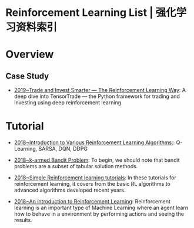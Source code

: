 # Reinforcement Learning List | 强化学习资料索引

# Overview

## Case Study

- [2019~Trade and Invest Smarter — The Reinforcement Learning Way](https://towardsdatascience.com/trade-smarter-w-reinforcement-learning-a5e91163f315#7e3a): A deep dive into TensorTrade — the Python framework for trading and investing using deep reinforcement learning

# Tutorial

- [2018~Introduction to Various Reinforcement Learning Algorithms.](https://parg.co/UVN): Q-Learning, SARSA, DQN, DDPG

- [2018~k-armed Bandit Problem](https://oneraynyday.github.io/ml/2018/05/03/Reinforcement-Learning-Bandit/): To begin, we should note that bandit problems are a subset of tabular solution methods.

- [2018~Simple Reinforcement learning tutorials](https://github.com/MorvanZhou/Reinforcement-learning-with-tensorflow): In these tutorials for reinforcement learning, it covers from the basic RL algorithms to advanced algorithms developed recent years.

- [2018~An introduction to Reinforcement Learning](https://medium.freecodecamp.org/an-introduction-to-reinforcement-learning-4339519de419): Reinforcement learning is an important type of Machine Learning where an agent learn how to behave in a environment by performing actions and seeing the results.

